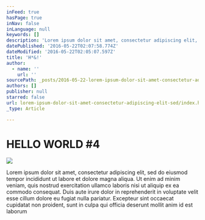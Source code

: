 ```yaml
---
inFeed: true
hasPage: true
inNav: false
inLanguage: null
keywords: []
description: 'Lorem ipsum dolor sit amet, consectetur adipiscing elit, sed do eiusmod tempor incididunt ut labore et dolore magna aliqua. Ut enim ad minim veniam, quis nostrud exercitation ullamco laboris nisi ut aliquip ex ea commodo consequat. Duis aute irure dolor in reprehenderit in voluptate velit esse cillum dolore eu fugiat nulla pariatur. Excepteur sint occaecat cupidatat non proident, sunt in culpa qui officia deserunt mollit anim id est laborum'
datePublished: '2016-05-22T02:07:58.774Z'
dateModified: '2016-05-22T02:05:07.597Z'
title: 'H*&!'
author:
  - name: ''
    url: ''
sourcePath: _posts/2016-05-22-lorem-ipsum-dolor-sit-amet-consectetur-adipiscing-elit-sed.md
authors: []
publisher: null
starred: false
url: lorem-ipsum-dolor-sit-amet-consectetur-adipiscing-elit-sed/index.html
_type: Article

---
```

# HELLO WORLD \#4
![](https://the-grid-user-content.s3-us-west-2.amazonaws.com/ff2a6280-cdd4-416c-90b6-6a1a5e339372.jpg)

Lorem ipsum dolor sit amet, consectetur adipiscing elit, sed do eiusmod tempor incididunt ut labore et dolore magna aliqua. Ut enim ad minim veniam, quis nostrud exercitation ullamco laboris nisi ut aliquip ex ea commodo consequat. Duis aute irure dolor in reprehenderit in voluptate velit esse cillum dolore eu fugiat nulla pariatur. Excepteur sint occaecat cupidatat non proident, sunt in culpa qui officia deserunt mollit anim id est laborum
